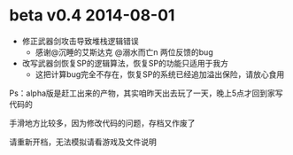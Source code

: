 # beta v0.4 2014-08-01
  
- 修正武器剑攻击导致堆栈逻辑错误
    - 感谢@沉睡的艾斯达克 @溺水而亡n 两位反馈的bug
- 改写武器剑恢复SP的逻辑算法，恢复SP的功能只适用于我方
    - 这把计算bug完全不存在，恢复SP的系统已经追加溢出保险，请放心食用

Ps：alpha版是赶工出来的产物，其实咱昨天出去玩了一天，晚上5点才回到家写代码的

手滑地方比较多，因为修改代码的问题，存档又作废了

请重新开档，无法模拟请看游戏及文件说明